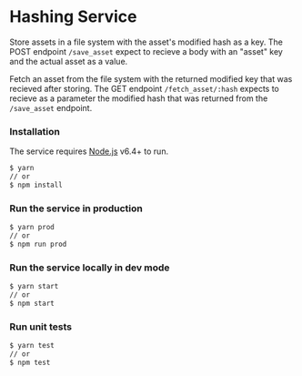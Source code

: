 # Hashing Service

Store assets in a file system with the asset's modified hash as a key. The POST endpoint `/save_asset` expect to recieve a body with an "asset" key and the actual asset as a value.

Fetch an asset from the file system with the returned modified key that was recieved after storing. The GET endpoint `/fetch_asset/:hash` expects to recieve as a parameter the modified hash that was returned from the `/save_asset` endpoint.

### Installation

The service requires [Node.js](https://nodejs.org/) v6.4+ to run.

```sh
$ yarn
// or
$ npm install
```

### Run the service in production

```sh
$ yarn prod
// or
$ npm run prod
```

### Run the service locally in dev mode

```sh
$ yarn start
// or
$ npm start
```

### Run unit tests

```sh
$ yarn test
// or
$ npm test
```
